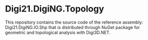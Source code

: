 # Digi21.DigiNG.Topology

This repository contains the source code of the reference assembly: Digi21.DigiNG.IO.Shp that is distributed through NuGet package for  geometric and topological analysis with Digi3D.NET.